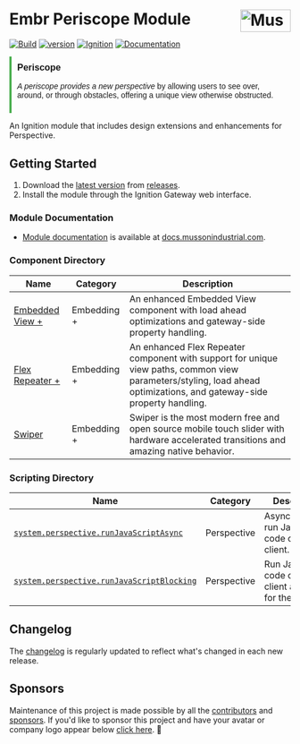 # Embr Periscope Module [<img src="https://cdn.mussonindustrial.com/files/public/images/emblem.svg" alt="Musson Industrial Logo" width="90" height="40" align="right">][embr]

[![Build](https://github.com/mussonindustrial/embr/actions/workflows/build.yml/badge.svg)]()
[![version](https://img.shields.io/github/v/release/mussonindustrial/embr?filter=*periscope*&label=Latest)](CHANGELOG.md)
[![Ignition](https://img.shields.io/badge/Ignition-8.1.33+-rebeccapurple.svg)](https://inductiveautomation.com/)
[![Documentation](https://img.shields.io/badge/Documentation-docs.mussonindustrial.com-white.svg?logo=docusaurus)](https://docs.mussonindustrial.com/ignition/embr-periscope)

<div style="border-left: 4px solid #4CAF50; padding: 10px; font-family: Arial, sans-serif;">
<h3 style="color: #red; margin-top: 0;">Periscope</h3>
  <p><em>A periscope provides a new perspective</em> by allowing users to see over, around, or through obstacles, offering a unique view otherwise obstructed.</p>
</div>

An Ignition module that includes design extensions and enhancements for Perspective.

## Getting Started

1. Download the [latest version] from [releases].
2. Install the module through the Ignition Gateway web interface.

### Module Documentation

- [Module documentation] is available at [docs.mussonindustrial.com].


### Component Directory

| Name                                                  | Category    | Description                                                                                                                                                           |
|-------------------------------------------------------|-------------|-----------------------------------------------------------------------------------------------------------------------------------------------------------------------|
| [Embedded View +](./docs/components/view.md)          | Embedding + | An enhanced Embedded View component with load ahead optimizations and gateway-side property handling.                                                                 |
| [Flex Repeater +](./docs/components/flex-repeater.md) | Embedding + | An enhanced Flex Repeater component with support for unique view paths, common view parameters/styling, load ahead optimizations, and gateway-side property handling. |
| [Swiper](./docs/components/swiper.md)                 | Embedding + | Swiper is the most modern free and open source mobile touch slider with hardware accelerated transitions and amazing native behavior.                                 |

### Scripting Directory

| Name                                           | Category    | Description                                                 |
|------------------------------------------------|-------------|-------------------------------------------------------------|
| [`system.perspective.runJavaScriptAsync`]()    | Perspective | Asynchronously run JavaScript code on the client.           |
| [`system.perspective.runJavaScriptBlocking`]() | Perspective | Run JavaScript code on the client and block for the result. |


## Changelog

The [changelog](./CHANGELOG.md) is regularly updated to reflect what's changed in each new release.

## Sponsors

Maintenance of this project is made possible by all the [contributors] and [sponsors].
If you'd like to sponsor this project and have your avatar or company logo appear below [click here](https://github.com/sponsors/mussonindustrial). 💖

[embr]: https://github.com/mussonindustrial/embr
[releases]: https://github.com/mussonindustrial/embr/releases
[docs.mussonindustrial.com]: https://docs.mussonindustrial.com
[Module documentation]: https://docs.mussonindustrial.com/ignition/embr-periscope
[contributors]: https://github.com/JamesIves/github-pages-deploy-action/graphs/contributors
[sponsors]: https://github.com/sponsors/mussonindustrial
[latest version]: https://github.com/mussonindustrial/embr/releases?q=periscope&expanded=true
